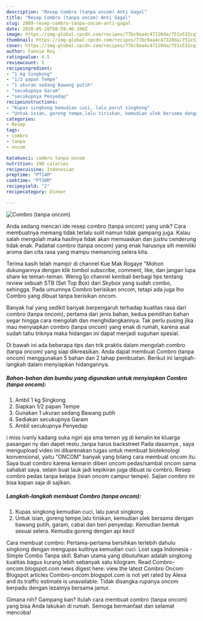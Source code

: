 ```yaml
---
description: "Resep Combro (tanpa oncom) Anti Gagal"
title: "Resep Combro (tanpa oncom) Anti Gagal"
slug: 2809-resep-combro-tanpa-oncom-anti-gagal
date: 2020-05-20T08:59:40.340Z
image: https://img-global.cpcdn.com/recipes/77bc9aa4c47220da/751x532cq70/combro-tanpa-oncom-foto-resep-utama.jpg
thumbnail: https://img-global.cpcdn.com/recipes/77bc9aa4c47220da/751x532cq70/combro-tanpa-oncom-foto-resep-utama.jpg
cover: https://img-global.cpcdn.com/recipes/77bc9aa4c47220da/751x532cq70/combro-tanpa-oncom-foto-resep-utama.jpg
author: Fannie Roy
ratingvalue: 4.5
reviewcount: 5
recipeingredient:
- "1 kg Singkong"
- "1/2 papan Tempe"
- "1 ukuran sedang Bawang putih"
- "secukupnya Garam"
- "secukupnya Penyedap"
recipeinstructions:
- "Kupas singkong kemudian cuci, lalu parut singkong"
- "Untuk isian, goreng tempe,lalu tiriskan, kemudian ulek bersama dengan bawang putih, garam, cabai dan beri penyedap. Kemudian bentuk sesuai selera. Kemudia goreng dengan api kecil"
categories:
- Resep
tags:
- combro
- tanpa
- oncom

katakunci: combro tanpa oncom 
nutrition: 190 calories
recipecuisine: Indonesian
preptime: "PT14M"
cooktime: "PT30M"
recipeyield: "2"
recipecategory: Dinner

---
```



![Combro (tanpa oncom)](https://img-global.cpcdn.com/recipes/77bc9aa4c47220da/751x532cq70/combro-tanpa-oncom-foto-resep-utama.jpg)

Anda sedang mencari ide resep combro (tanpa oncom) yang unik? Cara membuatnya memang tidak terlalu sulit namun tidak gampang juga. Kalau salah mengolah maka hasilnya tidak akan memuaskan dan justru cenderung tidak enak. Padahal combro (tanpa oncom) yang enak harusnya sih memiliki aroma dan cita rasa yang mampu memancing selera kita.

Terima kasih telah mampir di channel Kue Mak Rogaye &#34;Mohon dukungannya dengan klik tombol subscribe, comment, like, dan jangan lupa share ke teman-teman. Werog Ijo channel kembali berbagi tips tentang review sebuah STB (Set Top Box) dari Skybox yang sudah combo, sehingga. Pada umumnya Combro berisikan oncom, tetapi ada juga lho Combro yang dibuat tanpa berisikan oncom.

Banyak hal yang sedikit banyak berpengaruh terhadap kualitas rasa dari combro (tanpa oncom), pertama dari jenis bahan, kedua pemilihan bahan segar hingga cara mengolah dan menghidangkannya. Tak perlu pusing jika mau menyiapkan combro (tanpa oncom) yang enak di rumah, karena asal sudah tahu triknya maka hidangan ini dapat menjadi suguhan spesial.


Di bawah ini ada beberapa tips dan trik praktis dalam mengolah combro (tanpa oncom) yang siap dikreasikan. Anda dapat membuat Combro (tanpa oncom) menggunakan 5 bahan dan 2 tahap pembuatan. Berikut ini langkah-langkah dalam menyiapkan hidangannya.

<!--inarticleads1-->

##### Bahan-bahan dan bumbu yang digunakan untuk menyiapkan Combro (tanpa oncom):

1. Ambil 1 kg Singkong
1. Siapkan 1/2 papan Tempe
1. Gunakan 1 ukuran sedang Bawang putih
1. Sediakan secukupnya Garam
1. Ambil secukupnya Penyedap


i miss ivanly kadang suka ngiri aja sma temen yg di kenalin ke kluarga pasangan ny dan dapet restu ,tanpa harus backstreet  Pada dasarnya , saya mengupload video ini dikarenakan tugas untuk membuat bioteknologi konvensional, yaitu &#34;ONCOM&#34; banyak yang bilang cara membuat oncom itu. Saya buat combro karena kemarin diberi oncom pedas/sambal oncom sama sahabat saya. selain buat lauk jadi kepikiran juga dibuat isi combro. Resep combro pedas tanpa kelapa (isian oncom campur tempe). Sajian combro ini bisa kapan saja di sajikan. 

<!--inarticleads2-->

##### Langkah-langkah membuat Combro (tanpa oncom):

1. Kupas singkong kemudian cuci, lalu parut singkong
1. Untuk isian, goreng tempe,lalu tiriskan, kemudian ulek bersama dengan bawang putih, garam, cabai dan beri penyedap. Kemudian bentuk sesuai selera. Kemudia goreng dengan api kecil


Cara membuat combro: Pertama-pertama bersihkan terlebih dahulu singkong dengan mengupas kulitnya kemudian cuci. Lost saga Indonesia - Simple Combo Tanpa skill. Bahan utama yang dibutuhkan adalah singkong kualitas bagus kurang lebih sebanyak satu kilogram. Read Combro-oncom.blogspot.com news digest here: view the latest Combro Oncom Blogspot articles Combro-oncom.blogspot.com is not yet rated by Alexa and its traffic estimate is unavailable. Tidak disangka rupanya oncom berpadu dengan lezatnya bersama jamur. 

Gimana nih? Gampang kan? Itulah cara membuat combro (tanpa oncom) yang bisa Anda lakukan di rumah. Semoga bermanfaat dan selamat mencoba!
